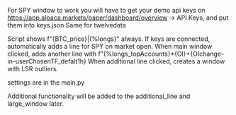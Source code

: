 For SPY window to work you will have to get your demo api keys on https://app.alpaca.markets/paper/dashboard/overview -> API Keys, and put them into keys.json
Same for twelvedata

Script shows f"{BTC_price}|{%longs}" always.
If keys are connected, automatically adds a line for SPY on market open.
When main window clicked, adds another line with f"{%longs_topAccounts}*{OI}+{OIchange-in-userChosenTF_defalt1h}
When additional line clicked, creates a window with LSR outliers.

settings are in the main.py

Additional functionality will be added to the additional_line and large_window later.
